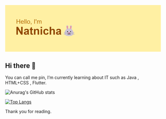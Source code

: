 <img src="header.png">

## Hi there 👋
 You can call me pin, I’m currently learning about IT such as Java , HTML+CSS , Flutter. 
 
 ![Anurag's GitHub stats](https://github-readme-stats.vercel.app/api?username=Natnichapin&show_icons=true&theme=radical)
 
 [![Top Langs](https://github-readme-stats.vercel.app/api/top-langs/?username=Natnichapin)](https://github.com/Natnichapin/github-readme-stats)
 
 Thank you for reading.
 <!--
**natnichapin/natnichapin** is a ✨ _special_ ✨ repository because its `README.md` (this file) appears on your GitHub profile.

Here are some ideas to get you started:

- 🔭 I’m currently working on ...
- 🌱 I’m currently learning ...
- 👯 I’m looking to collaborate on ...
- 🤔 I’m looking for help with ...
- 💬 Ask me about ...
- 📫 How to reach me: ...
- 😄 Pronouns: ...
- ⚡ Fun fact: ...
-->
